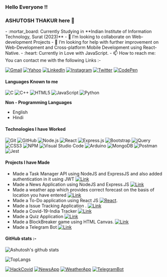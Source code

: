 ### Hello Everyone !!

### **ASHUTOSH THAKUR** here 👋
<link rel="stylesheet" type="text/css" media="all" href="styles.css" />
<!--
**ashutosh1401/ashutosh1401** is a ✨ _special_ ✨ repository because its `README.md` (this file) appears on your GitHub profile.
-->
-   :mortar_board: Currently Studying in **Indian Institute of Information Technology, Surat (2023)**
- 👯 I’m looking to collaborate on Web-development Projects
- 🤔 I’m looking for help with further improvement on Web-Development and Cross-platform Mobile Development using React-Native.
- :heart: Currently in Love with JavaScript.
- 📫 How to reach me: You can contact me with the following Links :-

[![Gmail](https://img.shields.io/badge/-GMAIL-D14836?style=for-the-badge&logo=gmail&logoColor=white)](mailto:ashutoshthakur1409@gmail.com)
[![Yahoo](https://img.shields.io/badge/-YAHOO!-e83ef7?style=for-the-badge&logo=yahoo!&logoColor=white)](mailto:ashutoshthakur_14@yahoo.com)
[![LinkedIn](https://img.shields.io/badge/-LINKEDIN-0077B5?style=for-the-badge&logo=linkedin&logoColor=white)](https://www.linkedin.com/in/ashutosh-thakur-5aa181199/)
[![Instagram](https://img.shields.io/badge/-INSTAGRAM-fa37e3?style=for-the-badge&logo=instagram&logoColor=white)](https://www.instagram.com/as.hutosh5613/)
[![Twitter](https://img.shields.io/badge/-TWITTER-6db0f2?style=for-the-badge&logo=twitter&logoColor=white)](https://twitter.com/marcos_ashutosh)
[![CodePen](https://img.shields.io/badge/-CodePen-858d8f?style=for-the-badge&logo=codepen&logoColor=070808)](https://codepen.io/ashutosh1401)

#### Languages Known to me

![C](https://img.shields.io/badge/-C-000000?style=flat&logo=c)
![C++](https://img.shields.io/badge/-C++-000000?style=flat&logo=c%2B%2B)
![HTML5](https://img.shields.io/badge/-HTML5-000000?style=flat&logo=html5)
![JavaScript](https://img.shields.io/badge/-JavaScript-000000?style=flat&logo=javascript)
![Python](https://img.shields.io/badge/-Python-000000?style=flat&logo=python)
  
  **Non - Programming Languages**
  - English
  - Hindi
  
#### Technologies I have Worked
![Git](https://img.shields.io/badge/-Git-222222?style=flat&logo=git&logoColor=F05032)
![GitHub](https://img.shields.io/badge/-GitHub-222222?style=flat&logo=github&logoColor=FFFFFF)
![Node.js](https://img.shields.io/badge/-Node.js-222222?style=flat&logo=node.js&logoColor=339933)
![React](https://img.shields.io/badge/-React-222222?style=flat&logo=React&logoColor=61DAFB)
![Express.js](https://img.shields.io/badge/-Express.js-222222?style=flat&logo=express.js&logoColor=339933)
![Bootstrap](https://img.shields.io/badge/-Bootstrap-a950cc?style=flat&logo=bootstrap&logoColor=white)
![jQuery](https://img.shields.io/badge/-jQuery-222222?style=flat&logo=jQuery&logoColor=0769AD)
![CSS3](https://img.shields.io/badge/-CSS-53e0ce?style=flat&logo=css3&logoColor=white)
![NPM](https://img.shields.io/badge/-NPM-f24130?style=flat&logo=npm&logoColor=white)
![Visual Studio Code](https://img.shields.io/badge/-VSCode-444444?style=flat&logo=visual-studio-code&logoColor=007ACC)
![Arduino](https://img.shields.io/badge/-ARDUINO-4da6f0?style=flat&logo=arduino&logoColor=white)
![MongoDB](https://img.shields.io/badge/-MONGODB-black?style=badge&logo=mongodb&logoColor=38cf13)
![Postman](https://img.shields.io/badge/-POSTMAN-orange?style=flat&logo=postman&logoColor=white)
![Jest](https://img.shields.io/badge/-Jest-f24130?style=flat&logo=jest&logoColor=white)

#### Projects I have Made

- Made a Task Manager API using NodeJS and ExpressJS and also added authentication in it using JWT [![Link](https://img.shields.io/badge/-Task-black?style=flat&logo=task&logoColor=white)](https://github.com/ashutosh1401/task-manager-api)
- Made a News Application using NodeJS and Express.JS [![Link](https://img.shields.io/badge/-NEWS-black?style=badge&logo=news&logoColor=38cf13)](https://github.com/ashutosh1401/News-Application)
- Made a weather app which provides correct forecast on the basis of location you have entered [![Link](https://img.shields.io/badge/-WEATHER-black?style=flat&logo=cloud&logoColor=38cf13)](https://weather-app-ashutosh.herokuapp.com)
- Made a To-Do application using React JS [![React](https://img.shields.io/badge/-React-222222?style=flat&logo=React&logoColor=61DAFB)](https://codesandbox.io/s/github/ashutosh1401/ToDo-App).
- Made a Issue Tracking Application . [![Link](https://img.shields.io/badge/-IssueTracker-blue?style=flat&logo=cloud&logoColor=38cf13)](https://github.com/ashutosh1401/Issue-Tracker)
- Made a Covid-19-India Tracker [![Link](https://img.shields.io/badge/-Covid19-Red?style=flat&logo=cloud&logoColor=38cf13)](https://github.com/ashutosh1401/covid-19-Tracker)
- Made a Quiz Application [![Link](https://img.shields.io/badge/-QUIZ-yellow?style=flat&logo=quiz&logoColor=38cf13)](https://github.com/ashutosh1401/covid-19-Tracker)
- Made a BlockBreaker game using HTML Canvas. [![Link](https://img.shields.io/badge/-BlockBreaker-green?style=flat&logo=blockbreaker&logoColor=38cf13)](https://ashutosh1401.github.io/BlockBreaker/)
- Made a Telegram Bot [![Link](https://img.shields.io/badge/-Telegram-Black?style=flat&logo=telegram&logoColor=Blue)](https://github.com/ashutosh1401/telegram-bot)

#### GitHub stats :-

![Ashutosh's github stats](https://github-readme-stats.vercel.app/api?username=ashutosh1401&show_icons=true&theme=radical) 

![TopLangs](https://github-readme-stats.vercel.app/api/top-langs/?username=ashutosh1401&show_icons=true&theme=radical&layout=compact)

[![HackCovid](https://github-readme-stats.vercel.app/api/pin/?username=ashutosh1401&repo=HACKCOVID19_TEAMMARCOS&show_icons=true&theme=radical)](https://github.com/ashutosh1401/HACKCOVID19_TEAMMARCOS)
[![NewsApp](https://github-readme-stats.vercel.app/api/pin/?username=ashutosh1401&repo=News-Application&show_icons=true&theme=radical)](https://github.com/ashutosh1401/News-Application)
[![WeatherApp](https://github-readme-stats.vercel.app/api/pin/?username=ashutosh1401&repo=node-weather-app&show_icons=true&theme=radical)](https://github.com/ashutosh1401/node-weather-app)
[![TelegramBot](https://github-readme-stats.vercel.app/api/pin/?username=ashutosh1401&repo=telegram-bot&show_icons=true&theme=radical)](https://github.com/ashutosh1401/telegram-bot)
<!-- - 😄 Pronouns: ...
- ⚡ Fun fact: ...
-->
